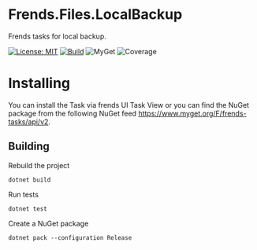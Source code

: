 # Frends.Files.LocalBackup
Frends tasks for local backup.

[![License: MIT](https://img.shields.io/badge/License-MIT-green.svg)](https://opensource.org/licenses/MIT) 
[![Build](https://github.com/FrendsPlatform/Frends.Files/actions/workflows/LocalBackup_build_and_test_on_main.yml/badge.svg)](https://github.com/FrendsPlatform/Frends.Files/actions)
![MyGet](https://img.shields.io/myget/frends-tasks/v/Frends.Files.LocalBackup)
![Coverage](https://app-github-custom-badges.azurewebsites.net/Badge?key=FrendsPlatform/Frends.Files/Frends.Files.LocalBackup|main)

# Installing

You can install the Task via frends UI Task View or you can find the NuGet package from the following NuGet feed https://www.myget.org/F/frends-tasks/api/v2.

## Building

Rebuild the project

`dotnet build`

Run tests

`dotnet test`

Create a NuGet package

`dotnet pack --configuration Release`